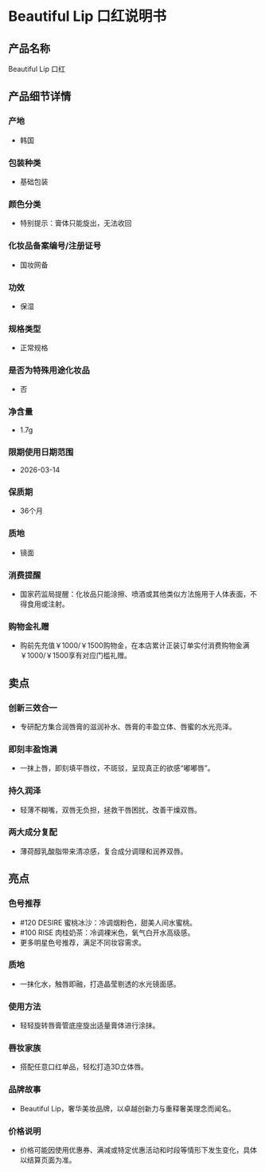 # Beautiful Lip 口红说明书

## 产品名称
Beautiful Lip 口红

## 产品细节详情

### 产地
- 韩国

### 包装种类
- 基础包装

### 颜色分类
- 特别提示：膏体只能旋出，无法收回

### 化妆品备案编号/注册证号
- 国妆网备

### 功效
- 保湿

### 规格类型
- 正常规格

### 是否为特殊用途化妆品
- 否

### 净含量
- 1.7g

### 限期使用日期范围
- 2026-03-14

### 保质期
- 36个月

### 质地
- 镜面

### 消费提醒
- 国家药监局提醒：化妆品只能涂擦、喷酒或其他类似方法施用于人体表面，不得食用或注射。

### 购物金礼赠
- 购前先充值￥1000/￥1500购物金，在本店累计正装订单实付消费购物金满￥1000/￥1500享有对应门槛礼赠。

## 卖点

### 创新三效合一
- 专研配方集合润唇膏的滋润补水、唇膏的丰盈立体、唇蜜的水光亮泽。

### 即刻丰盈饱满
- 一抹上唇，即刻填平唇纹，不斑驳，呈现真正的欲感“嘟嘟唇”。

### 持久润泽
- 轻薄不糊嘴，双唇无负担，拯救干唇困扰，改善干燥双唇。

### 两大成分复配
- 薄荷醇乳酸脂带来清凉感，复合成分调理和润养双唇。

## 亮点

### 色号推荐
- #120 DESIRE 蜜桃冰沙：冷调烟粉色，甜美人间水蜜桃。
- #100 RISE 肉桂奶茶：冷调裸米色，氧气白开水高级感。
- 更多明星色号推荐，满足不同妆容需求。

### 质地
- 一抹化水，触唇即融，打造晶莹剔透的水光镜面感。

### 使用方法
- 轻轻旋转唇膏管底座旋出适量膏体进行涂抹。

### 唇妆家族
- 搭配任意口红单品，轻松打造3D立体唇。

### 品牌故事
- Beautiful Lip，奢华美妆品牌，以卓越创新力与重释奢美理念而闻名。

### 价格说明
- 价格可能因使用优惠券、满减或特定优惠活动和时段等情形下发生变化，具体以结算页面为准。
